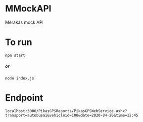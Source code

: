 # MMockAPI
Merakas mock API

# To run

`npm start` 
##### or
`node index.js` 

# Endpoint

`localhost:3000/PikasGPSReports/PikasGPSWebService.ashx?transport=autobusai&vehicleid=100&date=2020-04-20&time=12:45`
